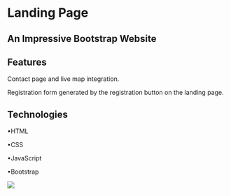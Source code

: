# Landing Page

## An Impressive Bootstrap Website 

## Features

Contact page and live map integration.

Registration form generated by the registration button on the landing page.

##  Technologies

•HTML

•CSS 

•JavaScript

•Bootstrap

![](screnn.gif)